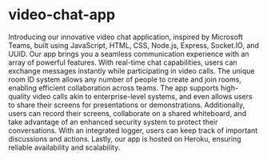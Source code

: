 # video-chat-app
Introducing our innovative video chat application, inspired by Microsoft Teams, built using JavaScript, HTML, CSS, Node.js, Express, Socket.IO, and UUID. Our app brings you a seamless communication experience with an array of powerful features. With real-time chat capabilities, users can exchange messages instantly while participating in video calls. The unique room ID system allows any number of people to create and join rooms, enabling efficient collaboration across teams. The app supports high-quality video calls akin to enterprise-level systems, and even allows users to share their screens for presentations or demonstrations. Additionally, users can record their screens, collaborate on a shared whiteboard, and take advantage of an enhanced security system to protect their conversations. With an integrated logger, users can keep track of important discussions and actions. Lastly, our app is hosted on Heroku, ensuring reliable availability and scalability.
